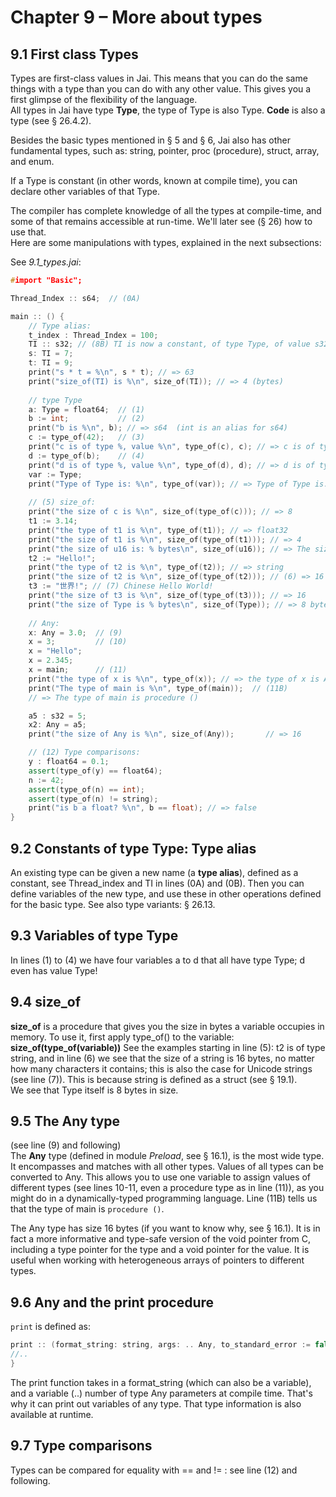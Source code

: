 # Chapter 9 – More about types

## 9.1 First class Types
Types are first-class values in Jai. This means that you can do the same things with a type than you can do with any other value. This gives you a first glimpse of the flexibility of the language.  
All types in Jai have type **Type**, the type of Type is also Type.
**Code** is also a type (see § 26.4.2).

Besides the basic types mentioned in § 5 and § 6, Jai also has  other fundamental types, such as: string, pointer, proc (procedure), struct, array, and enum.

If a Type is constant (in other words, known at compile time),
you can declare other variables of that Type.  

The compiler has complete knowledge of all the types at compile-time, and some of that remains accessible at run-time. We'll later see (§ 26) how to use that.  
Here are some manipulations with types, explained in the next subsections:

See *9.1_types.jai*:

```c++
#import "Basic";

Thread_Index :: s64;  // (0A)

main :: () {
    // Type alias:
    t_index : Thread_Index = 100;
    TI :: s32; // (8B) TI is now a constant, of type Type, of value s32.
    s: TI = 7;
    t: TI = 9;
    print("s * t = %\n", s * t); // => 63
    print("size_of(TI) is %\n", size_of(TI)); // => 4 (bytes)    
    
    // type Type
    a: Type = float64;  // (1)
    b := int;           // (2)
    print("b is %\n", b); // => s64  (int is an alias for s64)
    c := type_of(42);   // (3)
    print("c is of type %, value %\n", type_of(c), c); // => c is of type Type, value s64
    d := type_of(b);    // (4)
    print("d is of type %, value %\n", type_of(d), d); // => d is of type Type, value Type
    var := Type;
    print("Type of Type is: %\n", type_of(var)); // => Type of Type is: Type
 
    // (5) size_of:
    print("the size of c is %\n", size_of(type_of(c))); // => 8
    t1 := 3.14; 
    print("the type of t1 is %\n", type_of(t1)); // => float32
    print("the size of t1 is %\n", size_of(type_of(t1))); // => 4
    print("the size of u16 is: % bytes\n", size_of(u16)); // => The size of u16 is: 2 bytes
    t2 := "Hello!";
    print("the type of t2 is %\n", type_of(t2)); // => string
    print("the size of t2 is %\n", size_of(type_of(t2))); // (6) => 16
    t3 := "世界!"; // (7) Chinese Hello World!
    print("the size of t3 is %\n", size_of(type_of(t3))); // => 16
    print("the size of Type is % bytes\n", size_of(Type)); // => 8 bytes
    
    // Any:
    x: Any = 3.0;  // (9)
    x = 3;         // (10)
    x = "Hello";
    x = 2.345;
    x = main;      // (11)
    print("the type of x is %\n", type_of(x)); // => the type of x is Any
    print("The type of main is %\n", type_of(main));  // (11B)
    // => The type of main is procedure ()

    a5 : s32 = 5;
    x2: Any = a5;
    print("the size of Any is %\n", size_of(Any));       // => 16

    // (12) Type comparisons:
    y : float64 = 0.1;
    assert(type_of(y) == float64);
    n := 42;
    assert(type_of(n) == int);
    assert(type_of(n) != string);
    print("is b a float? %\n", b == float); // => false
}
```

## 9.2 Constants of type Type: Type alias
An existing type can be given a new name (a **type alias**), defined as a constant, see Thread_index and TI in lines (0A) and (0B). Then you can define variables of the new type, and use these in other operations defined for the basic type. 
See also type variants: § 26.13.

## 9.3 Variables of type Type
In lines (1) to (4) we have four variables a to d that all have type Type; d even has value Type!  

## 9.4 size_of
**size_of** is a procedure that gives you the size in bytes a variable occupies in memory.
To use it, first apply type_of() to the variable:     **size_of(type_of(variable))**
See the examples starting in line (5):
t2 is of type string, and in line (6) we see that the size of a string is 16 bytes, no matter how many characters it contains; this is also the case for Unicode strings (see line (7)). This is because string is defined as a struct (see § 19.1).  
We see that Type itself is 8 bytes in size.

## 9.5 The Any type
(see line (9) and following)  
The **Any** type (defined in module _Preload_, see § 16.1), is the most wide type. It encompasses and matches with all other types. Values of all types can be converted to Any.
This allows you to use one variable to assign values of different types (see lines 10-11, even a procedure type as in line (11)), as you might do in a dynamically-typed programming language. Line (11B) tells us that the type of main is `procedure ()`.

The Any type has size 16 bytes (if you want to know why, see § 16.1). It is in fact a more informative and type-safe version of the void pointer from C, including a type pointer for the type and a void pointer for the value.
It is useful when working with heterogeneous arrays of pointers to different types.

## 9.6 Any and the print procedure
`print` is defined as:

```c++
print :: (format_string: string, args: .. Any, to_standard_error := false) -> bytes_printed: s64 {
//..
}
```

The print function takes in a format_string (which can also be a variable), and a variable (..) number of type Any parameters at compile time. That's why it can print out variables of any type. That type information is also available at runtime. 

## 9.7 Type comparisons
Types can be compared for equality with == and != : see line (12) and following.

